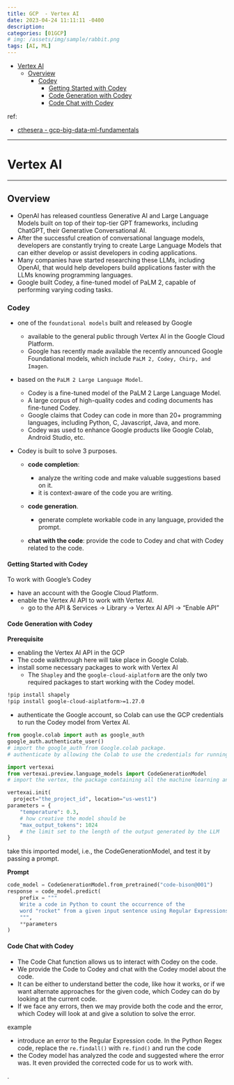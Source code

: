 ```yaml
---
title: GCP  - Vertex AI
date: 2023-04-24 11:11:11 -0400
description:
categories: [01GCP]
# img: /assets/img/sample/rabbit.png
tags: [AI, ML]
---
```


- [Vertex AI](#vertex-ai)
  - [Overview](#overview)
    - [Codey](#codey)
      - [Getting Started with Codey](#getting-started-with-codey)
      - [Code Generation with Codey](#code-generation-with-codey)
      - [Code Chat with Codey](#code-chat-with-codey)

ref:
- [cthesera - gcp-big-data-ml-fundamentals](https://www.cthesera.org/learn/gcp-big-data-ml-fundamentals)

---


# Vertex AI

---

## Overview

- OpenAI has released countless Generative AI and Large Language Models built on top of their top-tier GPT frameworks, including ChatGPT, their Generative Conversational AI.
- After the successful creation of conversational language models, developers are constantly trying to create Large Language Models that can either develop or assist developers in coding applications.
- Many companies have started researching these LLMs, including OpenAI, that would help developers build applications faster with the LLMs knowing programming languages.
- Google built Codey, a fine-tuned model of PaLM 2, capable of performing varying coding tasks.


### Codey

- one of the `foundational models` built and released by Google
  - available to the general public through Vertex AI in the Google Cloud Platform.
  - Google has recently made available the recently announced Google Foundational models, which include `PaLM 2, Codey, Chirp, and Imagen`.

- based on the `PaLM 2 Large Language Model`.
  - Codey is a fine-tuned model of the PaLM 2 Large Language Model.
  - A large corpus of high-quality codes and coding documents has fine-tuned Codey.
  - Google claims that Codey can code in more than 20+ programming languages, including Python, C, Javascript, Java, and more.
  - Codey was used to enhance Google products like Google Colab, Android Studio, etc.

- Codey is built to solve 3 purposes.

  - **code completion**:
    - analyze the writing code and make valuable suggestions based on it.
    - it is context-aware of the code you are writing.

  - **code generation**.
    - generate complete workable code in any language, provided the prompt.

  - **chat with the code**: provide the code to Codey and chat with Codey related to the code.


#### Getting Started with Codey

To work with Google’s Codey
- have an account with the Google Cloud Platform.
- enable the Vertex AI API to work with Vertex AI.
  - go to the API & Services -> Library -> Vertex AI API -> “Enable API”


#### Code Generation with Codey

**Prerequisite**
- enabling the Vertex AI API in the GCP
- The code walkthrough here will take place in Google Colab.
- install some necessary packages to work with Vertex AI
  - The `Shapley` and the `google-cloud-aiplatform` are the only two required packages to start working with the Codey model.

```bash
!pip install shapely
!pip install google-cloud-aiplatform>=1.27.0
```

- authenticate the Google account, so Colab can use the GCP credentials to run the Codey model from Vertex AI.

```py
from google.colab import auth as google_auth
google_auth.authenticate_user()
# import the google_auth from Google.colab package.
# authenticate by allowing the Colab to use the credentials for running the Codey model from Vertex AI.

import vertexai
from vertexai.preview.language_models import CodeGenerationModel
# import the vertex, the package containing all the machine learning and AI-related models composed by Google

vertexai.init(
  project="the_project_id", location="us-west1")
parameters = {
    "temperature": 0.3,
    # how creative the model should be
    "max_output_tokens": 1024
    # the limit set to the length of the output generated by the LLM
}
```

take this imported model, i.e., the CodeGenerationModel, and test it by passing a prompt.

**Prompt**

```py
code_model = CodeGenerationModel.from_pretrained("code-bison@001")
response = code_model.predict(
    prefix = """
    Write a code in Python to count the occurrence of the
    word "rocket" from a given input sentence using Regular Expressions
    """,
    **parameters
)
```



#### Code Chat with Codey

- The Code Chat function allows us to interact with Codey on the code.
- We provide the Code to Codey and chat with the Codey model about the code.
- It can be either to understand better the code, like how it works, or if we want alternate approaches for the given code, which Codey can do by looking at the current code.
- If we face any errors, then we may provide both the code and the error, which Codey will look at and give a solution to solve the error.

example
- introduce an error to the Regular Expression code. In the Python Regex code, replace the `re.findall()` with `re.find()` and run the code
- the Codey model has analyzed the code and suggested where the error was. It even provided the corrected code for us to work with.


.

